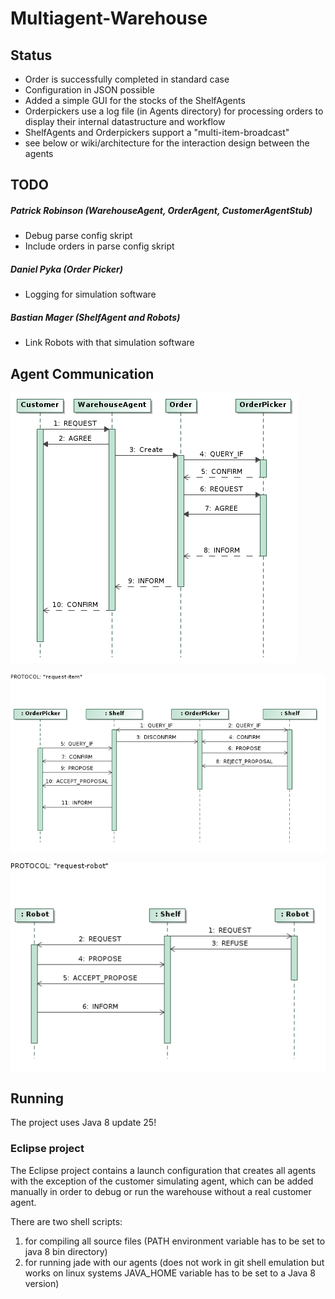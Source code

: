 # Multiagent-Warehouse

## Status
* Order is successfully completed in standard case
* Configuration in JSON possible
* Added a simple GUI for the stocks of the ShelfAgents
* Orderpickers use a log file (in Agents directory) for processing orders to display their internal datastructure and workflow
* ShelfAgents and Orderpickers support a "multi-item-broadcast"
* see below or wiki/architecture for the interaction design between the agents

## TODO

##### Patrick Robinson (WarehouseAgent, OrderAgent, CustomerAgentStub)
* Debug parse config skript
* Include orders in parse config skript
 
##### Daniel Pyka (Order Picker)
* Logging for simulation software

##### Bastian Mager (ShelfAgent and Robots)
* Link Robots with that simulation software

## Agent Communication
![Alt text](/Documentation/Sequence_Diagram__Warehouse-Order-Picker__Warehouse-Order-Picker.png)

![Alt text](/Documentation/Sequence_Diagram__OrderPicker-Shelf__OrderPicker-Shelf.png)

![Alt text](/Documentation/Sequence_Diagram__Shelf-Robot__Shelf-Robot.png)

## Running

The project uses Java 8 update 25!

### Eclipse project

The Eclipse project contains a launch configuration that creates all agents with the exception of the customer simulating agent, which can be added manually  in order to debug or run the warehouse without a real customer agent.

There are two shell scripts:
1. for compiling all source files (PATH environment variable has to be set to java 8 bin directory)
2. for running jade with our agents (does not work in git shell emulation but works on linux systems JAVA_HOME variable has to be set to a Java 8 version)
